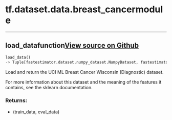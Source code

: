 # tf.dataset.data.breast_cancer<span class="tag">module</span>

---

## load_data<span class="tag">function</span><a class="sourcelink" href=https://github.com/fastestimator/fastestimator/blob/r1.2/fastestimator/dataset/data/breast_cancer.py/#L24-L37>View source on Github</a>
```python
load_data()
-> Tuple[fastestimator.dataset.numpy_dataset.NumpyDataset, fastestimator.dataset.numpy_dataset.NumpyDataset]
```
Load and return the UCI ML Breast Cancer Wisconsin (Diagnostic) dataset.

For more information about this dataset and the meaning of the features it contains, see the sklearn documentation.


<h3>Returns:</h3>

<ul class="return-block"><li>    (train_data, eval_data)</li></ul>


